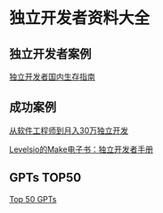 # 独立开发者资料大全
## 独立开发者案例

[独立开发者国内生存指南](https://v2ex.com/t/294949)

## 成功案例
[从软件工程师到月入30万独立开发](https://www.shenmezhidedu.com/jinri/haowen/10187.html)

[Levelsio的Make电子书：独立开发者手册](https://todaylab.com/make)

## GPTs TOP50
[Top 50 GPTs](http://app.myzaker.com/news/article.php?pk=656f49d68e9f0948727e395a)


